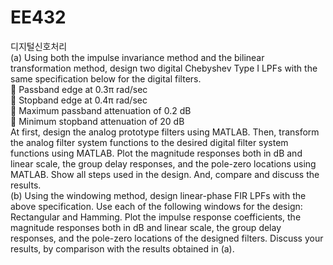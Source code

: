 # EE432 
디지털신호처리   
(a) Using both the impulse invariance method and the bilinear transformation
method, design two digital Chebyshev Type I LPFs with the same
specification below for the digital filters.  
 Passband edge at 0.3π rad/sec  
 Stopband edge at 0.4π rad/sec  
 Maximum passband attenuation of 0.2 dB  
 Minimum stopband attenuation of 20 dB  
At first, design the analog prototype filters using MATLAB. Then, transform
the analog filter system functions to the desired digital filter system
functions using MATLAB. Plot the magnitude responses both in dB and
linear scale, the group delay responses, and the pole-zero locations using
MATLAB. Show all steps used in the design. And, compare and discuss the
results.  
(b) Using the windowing method, design linear-phase FIR LPFs with the above
specification.
Use each of the following windows for the design: Rectangular and
Hamming. Plot the impulse response coefficients, the magnitude responses
both in dB and linear scale, the group delay responses, and the pole-zero
locations of the designed filters. Discuss your results, by comparison with
the results obtained in (a).
